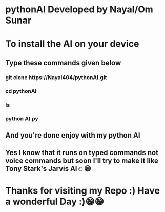 # pythonAI Developed by Nayal/Om Sunar
# To install the AI on your device
## Type these commands given below
### git clone https://Nayal404/pythonAI.git
### cd pythonAI
### ls
### python AI.py
## And you're done enjoy with my python AI
## Yes I know that it runs on typed commands not voice commands but soon I'll try to make it like Tony Stark's Jarvis AI☺😁
# Thanks for visiting my Repo :) Have a wonderful Day :)😁😁
